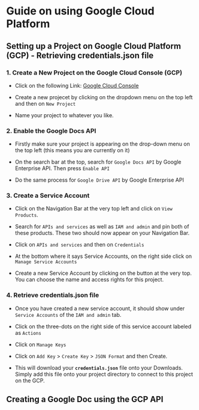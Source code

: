 # Guide on using Google Cloud Platform

## Setting up a Project on Google Cloud Platform (GCP) - Retrieving credentials.json file

### 1. Create a New Project on the Google Cloud Console (GCP)

- Click on the following Link: [Google Cloud Console]("https://console.cloud.google.com/)

- Create a new projecet by clicking on the dropdown menu on the top left and then on `New Project`

- Name your project to whatever you like. 

### 2. Enable the Google Docs API

- Firstly make sure your project is appearing on the drop-down menu on the top left (this means you are currently on it)

- On the search bar at the top, search for `Google Docs API` by Google Enterprise API. Then press `Enable API`

- Do the same process for `Google Drive API` by Google Enterprise API

### 3. Create a Service Account

- Click on the Navigation Bar at the very top left and click on `View Products`. 

- Search for `APIs and services` as well as `IAM and admin` and pin both of these products. These two should now appear on your Navigation Bar.

- Click on `APIs and services` and then on `Credentials`

- At the bottom where it says Service Accounts, on the right side click on `Manage Service Accounts`

- Create a new Service Account by clicking on the button at the very top. You can choose the name and access rights for this project. 

### 4. Retrieve credentials.json file

- Once you have created a new service account, it should show under `Service Accounts` of the `IAM and admin` tab. 

- Click on the three-dots on the right side of this service account labeled as `Actions`

- Click on `Manage Keys`

- Click on `Add Key` > `Create Key` > `JSON Format` and then Create. 

- This will download your **`credentials.json`** file onto your Downloads. Simply add this file onto your project directory to connect to this project on the GCP.


## Creating a Google Doc using the GCP API

